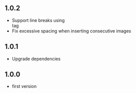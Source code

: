 ## 1.0.2
- Support line breaks using <br> tag
- Fix excessive spacing when inserting consecutive images
## 1.0.1
- Upgrade dependencies
## 1.0.0
* first version
